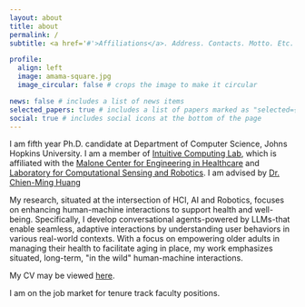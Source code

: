 ```yaml
---
layout: about
title: about
permalink: /
subtitle: <a href='#'>Affiliations</a>. Address. Contacts. Motto. Etc.

profile:
  align: left
  image: amama-square.jpg
  image_circular: false # crops the image to make it circular

news: false # includes a list of news items
selected_papers: true # includes a list of papers marked as "selected={true}"
social: true # includes social icons at the bottom of the page
---
```


I am fifth year Ph.D. candidate at Department of Computer Science, Johns Hopkins University. I am a member of [Intuitive Computing Lab](https://intuitivecomputing.github.io/), which is affiliated with the [Malone Center for Engineering  in Healthcare](https://malonecenter.jhu.edu/) and [Laboratory for Computational Sensing and Robotics](https://lcsr.jhu.edu/). I am advised by [Dr. Chien-Ming Huang](https://www.cs.jhu.edu/~cmhuang/)

My research, situated at the intersection of HCI, AI and Robotics, focuses on enhancing human-machine interactions to support health and well-being. Specifically, I develop conversational agents-powered by LLMs-that enable seamless, adaptive interactions by understanding user behaviors in various real-world contexts. With a focus on empowering older adults in managing their health to facilitate aging in place, my work emphasizes situated, long-term, "in the wild" human-machine interactions.

My CV may be viewed [here](https://amamamahmood.github.io/assets/pdf/CV-Amama-Mahmood.pdf).

I am on the job market for tenure track faculty positions.

